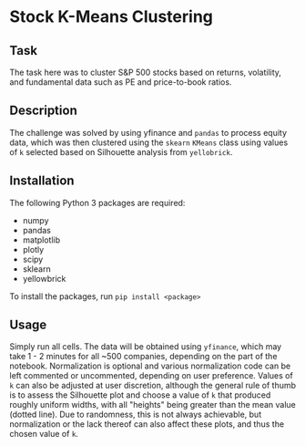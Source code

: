 # Stock K-Means Clustering

## Task
The task here was to cluster S&P 500 stocks based on returns, 
volatility, and fundamental data such as PE and price-to-book ratios. 

## Description
The challenge was solved by using yfinance and `pandas` to process
equity data, which was then clustered using the `skearn` `KMeans` class
using values of `k` selected based on Silhouette analysis from `yellobrick`.

## Installation
The following Python 3 packages are required:
- numpy 
- pandas
- matplotlib
- plotly
- scipy
- sklearn
- yellowbrick

To install the packages, run `pip install <package>`

## Usage
Simply run all cells. The data will be obtained using `yfinance`, which 
may take 1 - 2 minutes for all ~500 companies, depending on the part of 
the notebook. Normalization is optional and various normalization code 
can be left commented or uncommented, depending on user preference. 
Values of `k` can also be adjusted at user discretion, although the 
general rule of thumb is to assess the Silhouette plot and choose a value
of `k` that produced roughly uniform widths, with all "heights" being 
greater than the mean value (dotted line). Due to randomness, this is 
not always achievable, but normalization or the lack thereof can also 
affect these plots, and thus the chosen value of `k`. 
